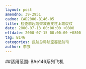```yaml
---
layout: post
amendno: 39-2951
cadno: CAD2000-B146-05
title: 检查前起落架减震支柱上端裂纹
date: 2000-07-13 00:00:00 +0800
effdate: 2000-07-15 00:00:00 +0800
tag: B146
categories: 民航总局航空器适航司
author: 李强
---
```


##适用范围:
BAe146系列飞机


